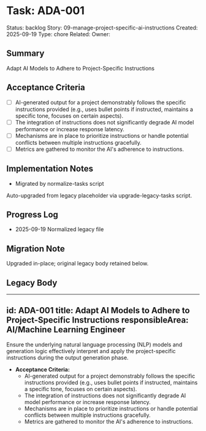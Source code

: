 # Task: ADA-001
Status: backlog
Story: 09-manage-project-specific-ai-instructions
Created: 2025-09-19
Type: chore
Related:
Owner:

## Summary
Adapt AI Models to Adhere to Project-Specific Instructions

## Acceptance Criteria
- [ ] AI-generated output for a project demonstrably follows the specific instructions provided (e.g., uses bullet points if instructed, maintains a specific tone, focuses on certain aspects).
- [ ] The integration of instructions does not significantly degrade AI model performance or increase response latency.
- [ ] Mechanisms are in place to prioritize instructions or handle potential conflicts between multiple instructions gracefully.
- [ ] Metrics are gathered to monitor the AI's adherence to instructions.

## Implementation Notes
- Migrated by normalize-tasks script

Auto-upgraded from legacy placeholder via upgrade-legacy-tasks script.

## Progress Log
- 2025-09-19 Normalized legacy file

## Migration Note
Upgraded in-place; original legacy body retained below.

## Legacy Body
---
id: ADA-001
title: Adapt AI Models to Adhere to Project-Specific Instructions
responsibleArea: AI/Machine Learning Engineer
---
Ensure the underlying natural language processing (NLP) models and generation logic effectively interpret and apply the project-specific instructions during the output generation phase.

*   **Acceptance Criteria:**
    *   AI-generated output for a project demonstrably follows the specific instructions provided (e.g., uses bullet points if instructed, maintains a specific tone, focuses on certain aspects).
    *   The integration of instructions does not significantly degrade AI model performance or increase response latency.
    *   Mechanisms are in place to prioritize instructions or handle potential conflicts between multiple instructions gracefully.
    *   Metrics are gathered to monitor the AI's adherence to instructions.